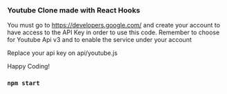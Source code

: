 ### Youtube Clone made with React Hooks

You must go to https://developers.google.com/  and create your account to have access to the API Key in order to use this code.
Remember to choose for Youtube Api v3 and to enable the service under your account

Replace your api key on api/youtube.js

Happy Coding!


### `npm start`

